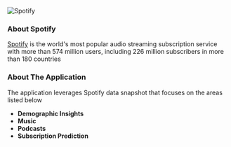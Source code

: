 ![Spotify](https://storage.googleapis.com/pr-newsroom-wp/1/2018/11/Spotify_Logo_CMYK_Green.png)

### About Spotify
[Spotify](https://open.spotify.com/) is the world's most popular audio streaming subscription service with more than 574 million users, including 226 million subscribers in more than 180 countries

### About The Application
The application leverages Spotify data snapshot that focuses on the areas listed below
- **Demographic Insights**
- **Music**
- **Podcasts**
- **Subscription Prediction**


